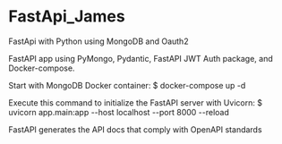 # FastApi_James
FastApi with Python using MongoDB and Oauth2


FastAPI app using PyMongo, Pydantic, FastAPI JWT Auth package, and Docker-compose.


   Start with MongoDB Docker container:
  $ docker-compose up -d
  
   Execute this command to initialize the FastAPI server with Uvicorn:
  $ uvicorn app.main:app --host localhost --port 8000 --reload

FastAPI generates the API docs that comply with OpenAPI standards
